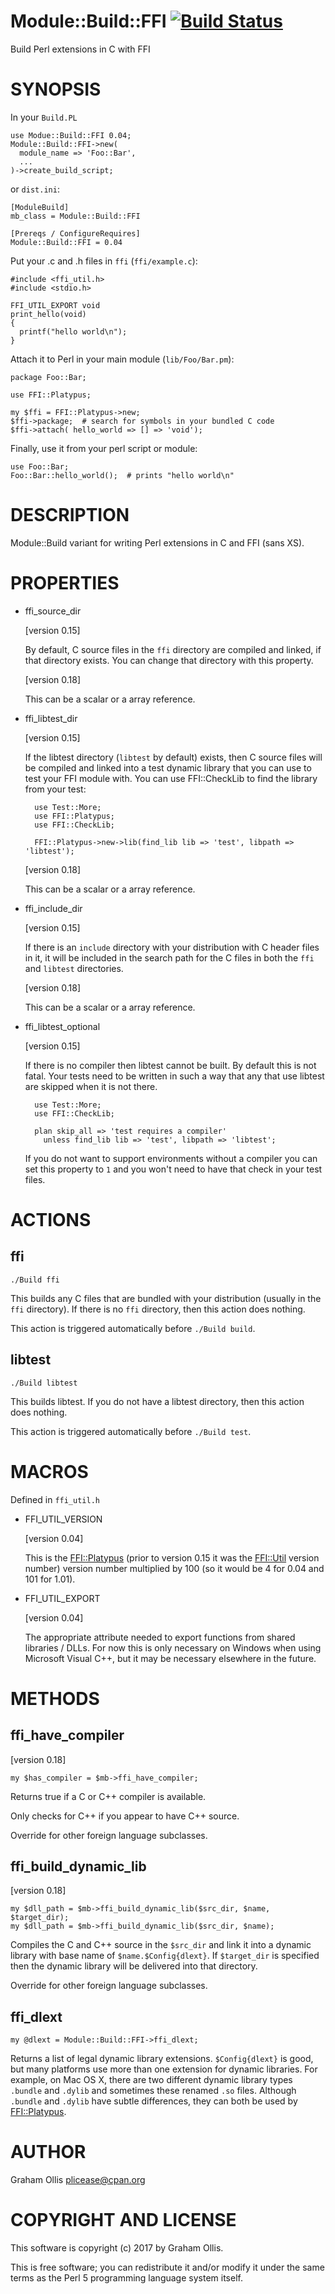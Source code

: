 # Module::Build::FFI [![Build Status](https://secure.travis-ci.org/plicease/Module-Build-FFI.png)](http://travis-ci.org/plicease/Module-Build-FFI)

Build Perl extensions in C with FFI

# SYNOPSIS

In your `Build.PL`

    use Modue::Build::FFI 0.04;
    Module::Build::FFI->new(
      module_name => 'Foo::Bar',
      ...
    )->create_build_script;

or `dist.ini`:

    [ModuleBuild]
    mb_class = Module::Build::FFI
    
    [Prereqs / ConfigureRequires]
    Module::Build::FFI = 0.04

Put your .c and .h files in `ffi` (`ffi/example.c`):

    #include <ffi_util.h>
    #include <stdio.h>
    
    FFI_UTIL_EXPORT void
    print_hello(void)
    {
      printf("hello world\n");
    }

Attach it to Perl in your main module (`lib/Foo/Bar.pm`):

    package Foo::Bar;
    
    use FFI::Platypus;
    
    my $ffi = FFI::Platypus->new;
    $ffi->package;  # search for symbols in your bundled C code
    $ffi->attach( hello_world => [] => 'void');

Finally, use it from your perl script or module:

    use Foo::Bar;
    Foo::Bar::hello_world();  # prints "hello world\n"

# DESCRIPTION

Module::Build variant for writing Perl extensions in C and FFI (sans XS).

# PROPERTIES

- ffi\_source\_dir

    \[version 0.15\]

    By default, C source files in the `ffi` directory are compiled and
    linked, if that directory exists.  You can change that directory
    with this property.

    \[version 0.18\]

    This can be a scalar or a array reference.

- ffi\_libtest\_dir

    \[version 0.15\]

    If the libtest directory (`libtest` by default) exists, then C source
    files will be compiled and linked into a test dynamic library that you
    can use to test your FFI module with.  You can use FFI::CheckLib to
    find the library from your test:

        use Test::More;
        use FFI::Platypus;
        use FFI::CheckLib;
        
        FFI::Platypus->new->lib(find_lib lib => 'test', libpath => 'libtest');

    \[version 0.18\]

    This can be a scalar or a array reference.

- ffi\_include\_dir

    \[version 0.15\]

    If there is an `include` directory with your distribution with C header
    files in it, it will be included in the search path for the C files in
    both the `ffi` and `libtest` directories.

    \[version 0.18\]

    This can be a scalar or a array reference.

- ffi\_libtest\_optional

    \[version 0.15\]

    If there is no compiler then libtest cannot be built.  By default this is
    not fatal.  Your tests need to be written in such a way that any that use
    libtest are skipped when it is not there.

        use Test::More;
        use FFI::CheckLib;
        
        plan skip_all => 'test requires a compiler'
          unless find_lib lib => 'test', libpath => 'libtest';

    If you do not want to support environments without a compiler you can set
    this property to `1` and you won't need to have that check in your test
    files.

# ACTIONS

## ffi

    ./Build ffi

This builds any C files that are bundled with your distribution (usually
in the `ffi` directory).  If there is no `ffi` directory, then this
action does nothing.

This action is triggered automatically before `./Build build`.

## libtest

    ./Build libtest

This builds libtest.  If you do not have a libtest directory, then
this action does nothing.

This action is triggered automatically before `./Build test`.

# MACROS

Defined in `ffi_util.h`

- FFI\_UTIL\_VERSION

    \[version 0.04\]

    This is the [FFI::Platypus](https://metacpan.org/pod/FFI::Platypus) (prior to version 0.15 it was the 
    [FFI::Util](https://metacpan.org/pod/FFI::Util) version number) version number multiplied by 100 (so it 
    would be 4 for 0.04 and 101 for 1.01).

- FFI\_UTIL\_EXPORT

    \[version 0.04\]

    The appropriate attribute needed to export functions from shared 
    libraries / DLLs.  For now this is only necessary on Windows when using 
    Microsoft Visual C++, but it may be necessary elsewhere in the future.

# METHODS

## ffi\_have\_compiler

\[version 0.18\]

    my $has_compiler = $mb->ffi_have_compiler;

Returns true if a C or C++ compiler is available.

Only checks for C++ if you appear to have C++ source.

Override for other foreign language subclasses.

## ffi\_build\_dynamic\_lib

\[version 0.18\]

    my $dll_path = $mb->ffi_build_dynamic_lib($src_dir, $name, $target_dir);
    my $dll_path = $mb->ffi_build_dynamic_lib($src_dir, $name);

Compiles the C and C++ source in the `$src_dir` and link it into a
dynamic library with base name of `$name.$Config{dlext}`.  If
`$target_dir` is specified then the dynamic library will be delivered
into that directory.

Override for other foreign language subclasses.

## ffi\_dlext

    my @dlext = Module::Build::FFI->ffi_dlext;

Returns a list of legal dynamic library extensions.  `$Config{dlext}` is good,
but many platforms use more than one extension for dynamic libraries.  For
example, on Mac OS X, there are two different dynamic library types `.bundle`
and `.dylib` and sometimes these renamed `.so` files.  Although `.bundle`
and `.dylib` have subtle differences, they can both be used by [FFI::Platypus](https://metacpan.org/pod/FFI::Platypus).

# AUTHOR

Graham Ollis <plicease@cpan.org>

# COPYRIGHT AND LICENSE

This software is copyright (c) 2017 by Graham Ollis.

This is free software; you can redistribute it and/or modify it under
the same terms as the Perl 5 programming language system itself.
